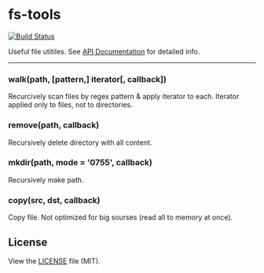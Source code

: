 fs-tools
========
[![Build Status](https://secure.travis-ci.org/nodeca/fs-tools.png)](http://travis-ci.org/nodeca/fs-tools)

Useful file utitiles. See [API Documentation](http://nodeca.github.com/fs-tools/#FsTools) for detailed info.

---

### walk(path, [pattern,] iterator[, callback])

Recurcively scan files by regex pattern & apply iterator to each. Iterator
applied only to files, not to directories.


### remove(path, callback)

Recursively delete directory with all content.


### mkdir(path, mode = '0755', callback)

Recursively make path.


### copy(src, dst, callback)

Copy file. Not optimized for big sourses (read all to memory at once).


## License

View the [LICENSE](https://github.com/nodeca/fs-tools/blob/master/LICENSE) file (MIT).
